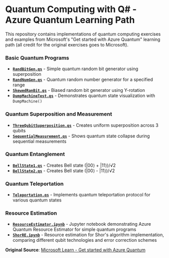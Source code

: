 # Quantum Computing with Q# - Azure Quantum Learning Path

This repository contains implementations of quantum computing exercises and examples from Microsoft's "Get started with Azure Quantum" learning path (all credit for the original exercises goes to Microsoft).

### Basic Quantum Programs
- **[`RandBitGen.qs`](RandBitGen.qs)** - Simple quantum random bit generator using superposition
- **[`RandNumGen.qs`](RandNumGen.qs)** - Quantum random number generator for a specified range
- **[`SkewedRanBit.qs`](SkewedRanBit.qs)** - Biased random bit generator using Y-rotation
- **[`DumpMachineTest.qs`](DumpMachineTest.qs)** - Demonstrates quantum state visualization with `DumpMachine()`

### Quantum Superposition and Measurement
- **[`ThreeQubitSuperposition.qs`](ThreeQubitSuperposition.qs)** - Creates uniform superposition across 3 qubits
- **[`SequentialMeasurement.qs`](SequentialMeasurement.qs)** - Shows quantum state collapse during sequential measurements

### Quantum Entanglement
- **[`BellState1.qs`](BellState1.qs)** - Creates Bell state (|00⟩ + |11⟩)/√2
- **[`BellState2.qs`](BellState2.qs)** - Creates Bell state (|00⟩ - |11⟩)/√2

### Quantum Teleportation
- **[`Teleportation.qs`](Teleportation.qs)** - Implements quantum teleportation protocol for various quantum states

### Resource Estimation
- **[`ResourceEstimator.ipynb`](ResourceEstimator.ipynb)** - Jupyter notebook demonstrating Azure Quantum Resource Estimator for simple quantum programs
- **[`ShorRE.ipynb`](ShorRE.ipynb)** - Resource estimation for Shor's algorithm implementation, comparing different qubit technologies and error correction schemes


**Original Source**: [Microsoft Learn - Get started with Azure Quantum](https://docs.microsoft.com/en-us/learn/paths/quantum-computing-fundamentals/)